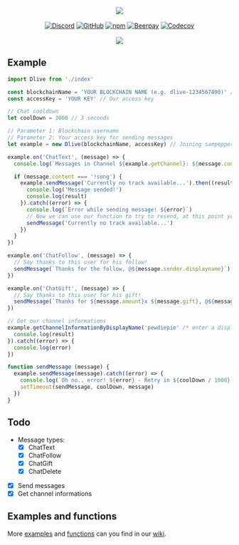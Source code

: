 
<p align="center">
    <a href="#"><img src="https://i.imgur.com/XXdD3AH.png" /></a>
    <br />
    <br />
    <a href="https://discord.gg/hRWra7r"><img alt="Discord" src="https://img.shields.io/discord/567034368002883594.svg?label=Discord&style=for-the-badge"></a>
    <a href="https://github.com/timedotcc/dlivetv-unofficial-api/blob/master/LICENSE"><img alt="GitHub" src="https://img.shields.io/github/license/timedotcc/dlivetv-unofficial-api.svg?style=for-the-badge"></a>
    <a href="https://nodei.co/npm/dlivetv-unofficial-api/"><img alt="npm" src="https://img.shields.io/npm/v/dlivetv-unofficial-api.svg?style=for-the-badge"></a>
    <a href="https://beerpay.io/timedotcc/dlivetv-unofficial-api"><img alt="Beerpay" src="https://img.shields.io/beerpay/timedotcc/dlivetv-unofficial-api.svg?label=Donate&style=for-the-badge"></a>
	<a href="#"><img alt="Codecov" src="https://img.shields.io/codecov/c/github/timedotcc/dlivetv-unofficial-api.svg?style=for-the-badge"></a>
    <br />
    <br />
    <a href="https://nodei.co/npm/dlivetv-unofficial-api/"><img src="https://nodei.co/npm/dlivetv-unofficial-api.png?compact=true"></a>
</p>

## Example
```js
import Dlive from './index'

const blockchainName = 'YOUR BLOCKCHAIN NAME (e.g. dlive-1234567890)' // Our Blockchain username
const accessKey = 'YOUR KEY' // Our access key

// Chat cooldown
let coolDown = 3000 // 3 seconds

// Parameter 1: Blockchain username
// Parameter 2: Your access key for sending messages
let example = new Dlive(blockchainName, accessKey) // Joining sampepper

example.on('ChatText', (message) => {
  console.log(`Messages in Channel ${example.getChannel}: ${message.content}`)

  if (message.content === '!song') {
    example.sendMessage('Currently no track available...').then((result) => {
      console.log('Message sended!')
      console.log(result)
    }).catch((error) => {
      console.log(`Error while sending message! ${error}`)
      // Now we can use our function to try to resend, at this point you would directly use our own function. Please do not use this example in productive use, because it is ...
      sendMessage('Currently no track available...')
    })
  }
})

example.on('ChatFollow', (message) => {
  // Say thanks to this user for his follow!
  sendMessage(`Thanks for the follow, @${message.sender.displayname}`)
})

example.on('ChatGift', (message) => {
  // Say thanks to this user for his gift!
  sendMessage(`Thanks for ${message.amount}x ${message.gift}, @${message.sender.displayname}`)
})

// Get our channel informations
example.getChannelInformationByDisplayName('pewdiepie' /* enter a displayname, not the Blockchain username */).then((result) => {
  console.log(result)
}).catch((error) => {
  console.log(error)
})

function sendMessage (message) {
  example.sendMessage(message).catch((error) => {
    console.log(`Oh no.. error! ${error} - Retry in ${coolDown / 1000} seconds!`)
    setTimeout(sendMessage, coolDown, message)
  })
}

```
## Todo

 - Message types:
     - [X] ChatText
	 - [X] ChatFollow
	 - [X] ChatGift
	 - [X] ChatDelete
- [X] Send messages
- [X] Get channel informations

## Examples and functions
	 
More [examples](https://github.com/timedotcc/dlivetv-unofficial-api/wiki/Examples) and [functions](https://github.com/timedotcc/dlivetv-unofficial-api/wiki/Functions) can you find in our [wiki](https://github.com/timedotcc/dlivetv-unofficial-api/wiki).
